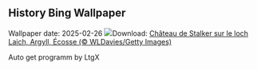## History Bing Wallpaper
Wallpaper date: 2025-02-26
![](https://www.bing.com/th?id=OHR.ArgyllStalker_FR-FR0089551685_UHD.jpg&w=1000)Download: [Château de Stalker sur le loch Laich, Argyll, Écosse (© WLDavies/Getty Images)](https://www.bing.com/th?id=OHR.ArgyllStalker_FR-FR0089551685_UHD.jpg)

Auto get programm by LtgX
